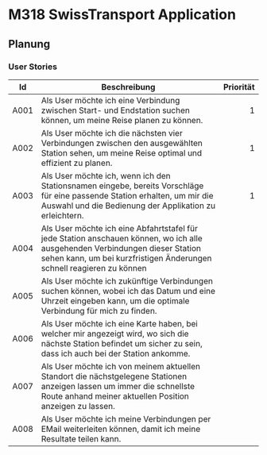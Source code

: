 # M318 SwissTransport Application

## Planung
### User Stories
| Id | Beschreibung | Priorität |
| --- | --- | ---: |
| A001 | Als User möchte ich eine Verbindung zwischen Start- und Endstation suchen können, um meine Reise planen zu können. | 1 |
| A002 | Als User möchte ich die nächsten vier Verbindungen zwischen den ausgewählten Station sehen, um meine Reise optimal und effizient zu planen. | 1 |
| A003 | Als User möchte ich, wenn ich den Stationsnamen eingebe, bereits Vorschläge für eine passende Station erhalten, um mir die Auswahl und die Bedienung der Applikation zu erleichtern. | 1 |
| A004 | Als User möchte ich eine Abfahrtstafel für jede Station anschauen können, wo ich alle ausgehenden Verbindungen dieser Station sehen kann, um bei kurzfristigen Änderungen schnell reagieren zu können |  |
| A005 | Als User möchte ich zukünftige Verbindungen suchen können, wobei ich das Datum und eine Uhrzeit eingeben kann, um die optimale Verbindung für mich zu finden. |  |
| A006 | Als User möchte ich eine Karte haben, bei welcher mir angezeigt wird, wo sich die nächste Station befindet um sicher zu sein, dass ich auch bei der Station ankomme. |  |
| A007 | Als User möchte ich von meinem aktuellen Standort die nächstgelegene Stationen anzeigen lassen um immer die schnellste Route anhand meiner aktuellen Position anzeigen zu lassen. |  |
| A008 | Als User möchte ich meine Verbindungen per EMail weiterleiten können, damit ich meine Resultate teilen kann. |  |
